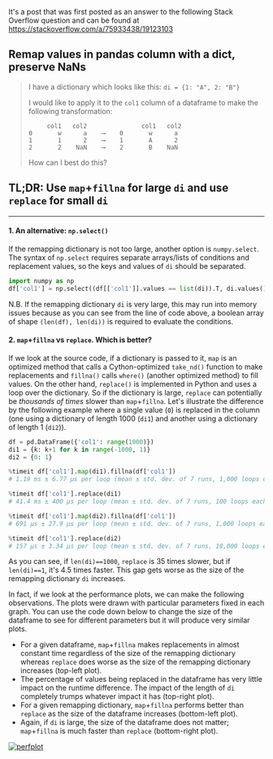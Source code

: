 It's a post that was first posted as an answer to the following Stack Overflow question and can be found at https://stackoverflow.com/a/75933438/19123103

## Remap values in pandas column with a dict, preserve NaNs

> I have a dictionary which looks like this: `di = {1: "A", 2: "B"}`
> 
> I would like to apply it to the `col1` column of a dataframe to make the following transformation:
> ```none
>      col1   col2               col1   col2
> 0       w      a    ⟶    0       w      a
> 1       1      2    ⟶    1       A      2
> 2       2    NaN    ⟶    2       B    NaN
> ```
> How can I best do this?


## TL;DR: Use `map`+`fillna` for large `di` and use `replace` for small `di`

---

#### 1. An alternative: `np.select()`

If the remapping dictionary is not too large, another option is `numpy.select`. The syntax of `np.select` requires separate arrays/lists of conditions and replacement values, so the keys and values of `di` should be separated.
```python
import numpy as np
df['col1'] = np.select((df[['col1']].values == list(di)).T, di.values(), df['col1'])
```
N.B. If the remapping dictionary `di` is very large, this may run into memory issues because as you can see from the line of code above, a boolean array of shape `(len(df), len(di))` is required to evaluate the conditions.

#### 2. `map`+`fillna` vs `replace`. Which is better?

If we look at the source code, if a dictionary is passed to it, `map` is an optimized method that calls a Cython-optimized `take_nd()` function to make replacements and `fillna()` calls `where()` (another optimized method) to fill values. On the other hand, `replace()` is implemented in Python and uses a loop over the dictionary. So if the dictionary is large, `replace` can potentially be _thousands of times_ slower than `map`+`fillna`. Let's illustrate the difference by the following example where a single value (`0`) is replaced in the column (one using a dictionary of length 1000 (`di1`) and another using a dictionary of length 1 (`di2`)).
```python
df = pd.DataFrame({'col1': range(1000)})
di1 = {k: k+1 for k in range(-1000, 1)}
di2 = {0: 1}

%timeit df['col1'].map(di1).fillna(df['col1'])
# 1.19 ms ± 6.77 µs per loop (mean ± std. dev. of 7 runs, 1,000 loops each)

%timeit df['col1'].replace(di1)
# 41.4 ms ± 400 µs per loop (mean ± std. dev. of 7 runs, 100 loops each)

%timeit df['col1'].map(di2).fillna(df['col1'])
# 691 µs ± 27.9 µs per loop (mean ± std. dev. of 7 runs, 1,000 loops each)

%timeit df['col1'].replace(di2)
# 157 µs ± 3.34 µs per loop (mean ± std. dev. of 7 runs, 10,000 loops each)
```
As you can see, if `len(di)==1000`, `replace` is 35 times slower, but if `len(di)==1`, it's 4.5 times faster. This gap gets worse as the size of the remapping dictionary `di` increases.

In fact, if we look at the performance plots, we can make the following observations. The plots were drawn with particular parameters fixed in each graph. You can use the code down below to change the size of the dataframe to see for different parameters but it will produce very similar plots.

- For a given dataframe, `map`+`fillna` makes replacements in almost constant time regardless of the size of the remapping dictionary whereas `replace` does worse as the size of the remapping dictionary increases (top-left plot).
- The percentage of values being replaced in the dataframe has very little impact on the runtime difference. The impact of the length of `di` completely trumps whatever impact it has (top-right plot).
- For a given remapping dictionary, `map`+`fillna` performs better than `replace` as the size of the dataframe increases (bottom-left plot).
- Again, if `di` is large, the size of the dataframe does not matter; `map`+`fillna` is much faster than `replace` (bottom-right plot).

[![perfplot][1]][1]




  [1]: https://i.stack.imgur.com/1TzgG.png